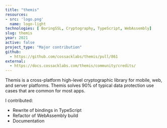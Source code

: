 ```yaml
---
title: "themis"
resources:
- src: 'logo.png'
  name: logo-light
technologies: [ BoringSSL, Cryptography, TypeScript, WebAssembly]
slug: themis
year: 2021
active: false
project_type: "Major contribution"
github:
  - https://github.com/cossacklabs/themis/pull/861
external:
  - https://docs.cossacklabs.com/themis/community/credits/
---
```


Themis is a cross-platform high-level cryptographic library for mobile, web, and server platforms. Themis solves 90% of typical data protection use cases that are common for most apps.

I contributed:
* Rewrite of bindings in TypeScript
* Refactor of WebAssembly build
* Documentation